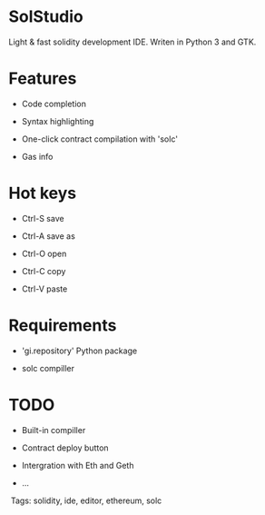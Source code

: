 # SolStudio
Light & fast solidity development IDE.
Writen in Python 3 and GTK.

# Features

- Code completion

- Syntax highlighting

- One-click contract compilation with 'solc'

- Gas info

# Hot keys

- Ctrl-S  save

- Ctrl-A save as

- Ctrl-O open

- Ctrl-C copy

- Ctrl-V paste

# Requirements

- 'gi.repository' Python package

- solc compiller

# TODO

- Built-in compiller

- Contract deploy button

- Intergration with Eth and Geth

- ...

 Tags: solidity, ide, editor, ethereum, solc

